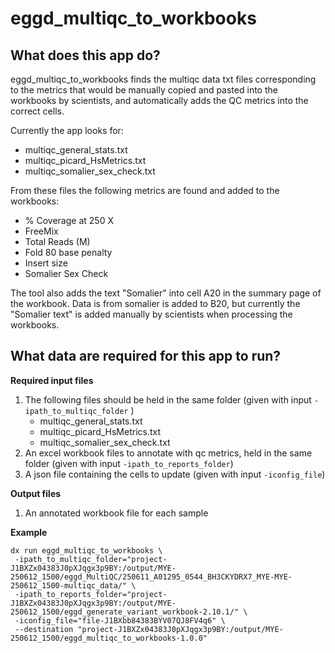 # eggd_multiqc_to_workbooks

## What does this app do? ##

eggd_multiqc_to_workbooks finds the multiqc data txt files corresponding to the metrics that would be manually copied and pasted into the workbooks by scientists, and automatically adds the QC metrics into the correct cells.

Currently the app looks for:
- multiqc_general_stats.txt
- multiqc_picard_HsMetrics.txt
- multiqc_somalier_sex_check.txt

From these files the following metrics are found and added to the workbooks:
- % Coverage at 250 X
- FreeMix
- Total Reads (M)
- Fold 80 base penalty
- Insert size
- Somalier Sex Check

The tool also adds the text "Somalier" into cell A20 in the summary page of the workbook. Data is from somalier is added to B20, but currently the "Somalier text" is added manually by scientists when processing the workbooks.

## What data are required for this app to run? ##

**Required input files**

1. The following files should be held in the same folder (given with input `-ipath_to_multiqc_folder` )
    - multiqc_general_stats.txt
    - multiqc_picard_HsMetrics.txt
    - multiqc_somalier_sex_check.txt
2. An excel workbook files to annotate with qc metrics, held in the same folder (given with input `-ipath_to_reports_folder`)
3. A json file containing the cells to update (given with input `-iconfig_file`)

**Output files**

1. An annotated workbook file for each sample

**Example**

```
dx run eggd_multiqc_to_workbooks \
 -ipath_to_multiqc_folder="project-J1BXZx04383J0pXJqgx3p9BY:/output/MYE-250612_1500/eggd_MultiQC/250611_A01295_0544_BH3CKYDRX7_MYE-MYE-250612_1500-multiqc_data/" \
 -ipath_to_reports_folder="project-J1BXZx04383J0pXJqgx3p9BY:/output/MYE-250612_1500/eggd_generate_variant_workbook-2.10.1/" \
 -iconfig_file="file-J1BXbb84383BYV07QJ8FV4q6" \
 --destination "project-J1BXZx04383J0pXJqgx3p9BY:/output/MYE-250612_1500/eggd_multiqc_to_workbooks-1.0.0"
```
